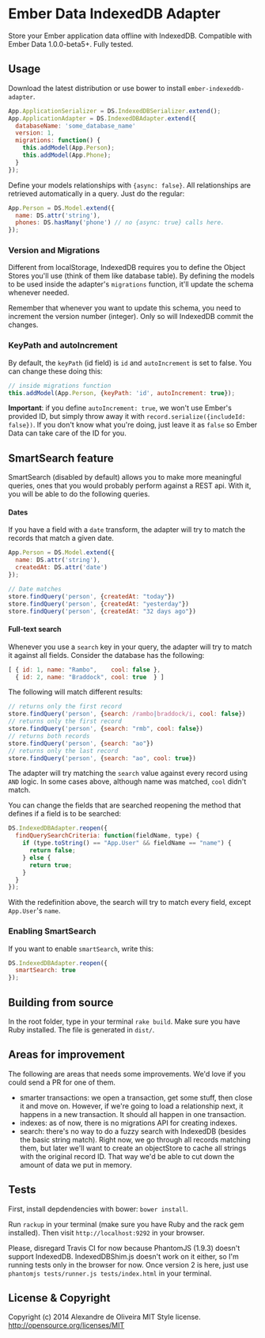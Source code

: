 Ember Data IndexedDB Adapter
================================

Store your Ember application data offline with IndexedDB.
Compatible with Ember Data 1.0.0-beta5+.
Fully tested.

Usage
-----

Download the latest distribution or use bower to install 
`ember-indexeddb-adapter`.

```js
App.ApplicationSerializer = DS.IndexedDBSerializer.extend();
App.ApplicationAdapter = DS.IndexedDBAdapter.extend({
  databaseName: 'some_database_name'
  version: 1,
  migrations: function() {
    this.addModel(App.Person);
    this.addModel(App.Phone);
  }
});
```

Define your models relationships with `{async: false}`.
All relationships are retrieved automatically in a query. Just do the regular:

```js
App.Person = DS.Model.extend({
  name: DS.attr('string'),
  phones: DS.hasMany('phone') // no {async: true} calls here.
});
```

### Version and Migrations

Different from localStorage, IndexedDB requires you to define the Object Stores
you'll use (think of them like database table). By defining the models to be used
inside the adapter's `migrations` function, it'll update the schema whenever
needed.

Remember that whenever you want to update this schema, you need to
increment the version number (integer). Only so will IndexedDB commit the
changes.

### KeyPath and autoIncrement

By default, the `keyPath` (id field) is `id` and `autoIncrement` is set to
false. You can change these doing this:

```js
// inside migrations function
this.addModel(App.Person, {keyPath: 'id', autoIncrement: true});
```

**Important**: if you define `autoIncrement: true`, we won't use Ember's
provided ID, but simply throw away it with `record.serialize({includeId: false})`.
If you don't know what you're doing, just leave it as `false` so Ember Data can
take care of the ID for you.

## SmartSearch feature

SmartSearch (disabled by default) allows you to make more meaningful queries,
ones that you would probably perform against a REST api. With it, you will
be able to do the following queries.

#### Dates

If you have a field with a `date` transform, the adapter will try to match
the records that match a given date.

```js
App.Person = DS.Model.extend({
  name: DS.attr('string'),
  createdAt: DS.attr('date')
});

// Date matches
store.findQuery('person', {createdAt: "today"})
store.findQuery('person', {createdAt: "yesterday"})
store.findQuery('person', {createdAt: "32 days ago"})
```

#### Full-text search

Whenever you use a `search` key in your query, the adapter will try to match it
against all fields. Consider the database has the following:

```js
[ { id: 1, name: "Rambo",    cool: false },
  { id: 2, name: "Braddock", cool: true  } ]
```

The following will match different results:

```js
// returns only the first record
store.findQuery('person', {search: /rambo|braddock/i, cool: false})
// returns only the first record
store.findQuery('person', {search: "rmb", cool: false})
// returns both records
store.findQuery('person', {search: "ao"})
// returns only the last record
store.findQuery('person', {search: "ao", cool: true})
```

The adapter will try matching the `search` value against every record using
`AND` logic. In some cases above, although name was matched, `cool`
didn't match.

You can change the fields that are searched reopening the method that defines if
a field is to be searched:

```js
DS.IndexedDBAdapter.reopen({
  findQuerySearchCriteria: function(fieldName, type) {
    if (type.toString() == "App.User" && fieldName == "name") {
      return false;
    } else {
      return true;
    }
  }
});
```

With the redefinition above, the search will try to match every field, except
`App.User`'s `name`.

### Enabling SmartSearch

If you want to enable `smartSearch`, write this:

```js
DS.IndexedDBAdapter.reopen({
  smartSearch: true
});
```

Building from source
-----

In the root folder, type in your terminal `rake build`. Make sure you have
Ruby installed. The file is generated in `dist/`.

Areas for improvement
-----

The following are areas that needs some improvements. We'd love if you could
send a PR for one of them.

* smarter transactions: we open a transaction, get some stuff, then close it
  and move on. However, if we're going to load a relationship next, it happens
  in a new transaction. It should all happen in one transaction.
* indexes: as of now, there is no migrations API for creating indexes.
* search: there's no way to do a fuzzy search with IndexedDB (besides the basic
  string match). Right now, we go through all records matching them, but later
  we'll want to create an objectStore to cache all strings with the original
  record ID. That way we'd be able to cut down the amount of data we put in
  memory.

Tests
-----

First, install depdendencies with bower: `bower install`.

Run `rackup` in your terminal (make sure you have Ruby and the rack gem installed).
Then visit `http://localhost:9292` in your browser.

Please, disregard Travis CI for now because PhantomJS (1.9.3) doesn't support
IndexedDB. IndexedDBShim.js doesn't work
on it either, so I'm running tests only in the browser for now. Once version 2
is here, just use `phantomjs tests/runner.js tests/index.html` in your terminal.

License & Copyright
-------------------

Copyright (c) 2014 Alexandre de Oliveira
MIT Style license. http://opensource.org/licenses/MIT
